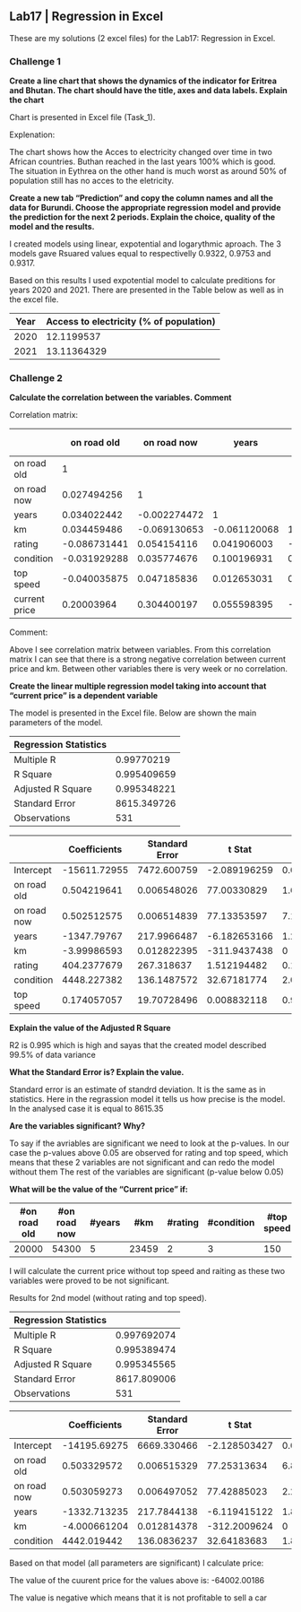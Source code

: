 ## Lab17 | Regression in Excel

These are my solutions (2 excel files) for the Lab17: Regression in Excel.

### Challenge 1


**Create a line chart that shows the dynamics of the indicator for Eritrea and Bhutan. The chart should have the title, axes and data labels. Explain the chart**

Chart is presented in Excel file (Task_1).

Explenation: 

The chart shows how the Acces to electricity changed over time in two African countries. Buthan reached in the last years 100% which is good. The situation in Eythrea on the other hand is much worst as around 50% of population still has no acces to the eletricity.


**Create a new tab “Prediction” and copy the column names and all the data for Burundi. Choose the appropriate regression model and provide the prediction for the next 2 periods. Explain the choice, quality of the model and the results.**

I created models using linear, expotential and logarythmic aproach. The 3 models gave Rsuared values equal to respectivelly 0.9322, 0.9753 and 0.9317.

Based on this results I used expotential model to calculate preditions for years 2020 and 2021. There are presented in the Table below as well as in the excel file. 

| Year | Access to electricity (% of population) |
|------|-----------------------------------------|
| 2020 | 12.1199537                              |
| 2021 | 13.11364329                             |


### Challenge 2

**Calculate the correlation between the variables. Comment**

Correlation matrix: 

|               | on road old  | on road now  | years        | km           | rating       | condition    | top speed    | current price |
|---------------|--------------|--------------|--------------|--------------|--------------|--------------|--------------|---------------|
| on road old   | 1            |              |              |              |              |              |              |               |
| on road now   | 0.027494256  | 1            |              |              |              |              |              |               |
| years         | 0.034022442  | -0.002274472 | 1            |              |              |              |              |               |
| km            | 0.034459486  | -0.069130653 | -0.061120068 | 1            |              |              |              |               |
| rating        | -0.086731441 | 0.054154116  | 0.041906003  | -0.050582605 | 1            |              |              |               |
| condition     | -0.031929288 | 0.035774676  | 0.100196931  | 0.000723838  | -0.020550899 | 1            |              |               |
| top speed     | -0.040035875 | 0.047185836  | 0.012653031  | 0.009187498  | -0.073374362 | -0.017786818 | 1            |               |
| current price | 0.20003964   | 0.304400197  | 0.055598395  | -0.936734599 | 0.041296095  | 0.095762504  | -0.009165434 | 1             |

Comment: 

Above I see correlation matrix between variables. From this correlation matrix I can see that there is a strong negative correlation between current price and km. 
Between other variables there is very week or no correlation.

**Create the linear multiple regression model taking into account that “current price” is a dependent variable**

The model is presented in the Excel file. Below are shown the main parameters of the model. 

| Regression Statistics |             |
|-----------------------|-------------|
| Multiple R            | 0.99770219  |
| R Square              | 0.995409659 |
| Adjusted R Square     | 0.995348221 |
| Standard Error        | 8615.349726 |
| Observations          | 531         |


|             | Coefficients | Standard Error | t Stat       | P-value     | Lower 95%    | Upper 95%    | Lower 95.0%  | Upper 95.0%  |
|-------------|--------------|----------------|--------------|-------------|--------------|--------------|--------------|--------------|
| Intercept   | -15611.72955 | 7472.600759    | -2.089196259 | 0.037172785 | -30291.73006 | -931.7290417 | -30291.73006 | -931.7290417 |
| on road old | 0.504219641  | 0.006548026    | 77.00330829  | 1.6029E-287 | 0.491355978  | 0.517083305  | 0.491355978  | 0.517083305  |
| on road now | 0.502512575  | 0.006514839    | 77.13353597  | 7.1139E-288 | 0.489714107  | 0.515311043  | 0.489714107  | 0.515311043  |
| years       | -1347.79767  | 217.9966487    | -6.182653166 | 1.27068E-09 | -1776.054313 | -919.5410273 | -1776.054313 | -919.5410273 |
| km          | -3.99986593  | 0.012822395    | -311.9437438 | 0           | -4.025055656 | -3.974676204 | -4.025055656 | -3.974676204 |
| rating      | 404.2377679  | 267.318637     | 1.512194482  | 0.131088389 | -120.9124246 | 929.3879604  | -120.9124246 | 929.3879604  |
| condition   | 4448.227382  | 136.1487572    | 32.67181774  | 2.0871E-128 | 4180.761758  | 4715.693006  | 4180.761758  | 4715.693006  |
| top speed   | 0.174057057  | 19.70728496    | 0.008832118  | 0.992956449 | -38.54110552 | 38.88921963  | -38.54110552 | 38.88921963  |


**Explain the value of the Adjusted R Square**

R2 is 0.995 which is high and sayas that the created model described 99.5% of data variance  

**What the Standard Error is? Explain the value.**

Standard error is  an estimate of standrd deviation. It is the same as in statistics. Here in the regrassion model it tells us how precise is the model. In the analysed case it is equal to 8615.35

**Are the variables significant? Why?**

To say if the avriables are significant we need to look at the p-values. 
In our case the p-values above 0.05 are observed for rating and top speed, which means that these 2 variables are not significant and can redo the model without them 
The rest of the variables are significant (p-value below 0.05)

**What will be the value of the “Current price” if:**

| #on road old | #on road now | #years | #km   | #rating | #condition | #top speed |
|--------------|--------------|--------|-------|---------|------------|------------|
| 20000        | 54300        | 5      | 23459 | 2       | 3          | 150        |


I will calculate the current price without top speed and raiting as these two variables were proved to be not significant.

Results for 2nd model (without rating and top speed).

| Regression Statistics |             |
|-----------------------|-------------|
| Multiple R            | 0.997692074 |
| R Square              | 0.995389474 |
| Adjusted R Square     | 0.995345565 |
| Standard Error        | 8617.809006 |
| Observations          | 531         |


|             | Coefficients | Standard Error | t Stat       | P-value     | Lower 95%    | Upper 95%    | Lower 95.0%  | Upper 95.0%  |
|-------------|--------------|----------------|--------------|-------------|--------------|--------------|--------------|--------------|
| Intercept   | -14195.69275 | 6669.330466    | -2.128503427 | 0.033760362 | -27297.5448  | -1093.840709 | -27297.5448  | -1093.840709 |
| on road old | 0.503329572  | 0.006515329    | 77.25313634  | 6.8228E-289 | 0.490530255  | 0.516128888  | 0.490530255  | 0.516128888  |
| on road now | 0.503059273  | 0.006497052    | 77.42885023  | 2.2786E-289 | 0.49029586   | 0.515822685  | 0.49029586   | 0.515822685  |
| years       | -1332.713235 | 217.7844138    | -6.119415122 | 1.83848E-09 | -1760.549159 | -904.8773101 | -1760.549159 | -904.8773101 |
| km          | -4.000661204 | 0.012814378    | -312.2009624 | 0           | -4.025834959 | -3.97548745  | -4.025834959 | -3.97548745  |
| condition   | 4442.019442  | 136.0836237    | 32.64183683  | 1.8545E-128 | 4174.684135  | 4709.354748  | 4174.684135  | 4709.354748  |

Based on that model (all parameters are significant) I calculate price: 

The value of the cuurent price for the values above is:
-64002.00186


The value is negative which means that it is not profitable to sell a car 








